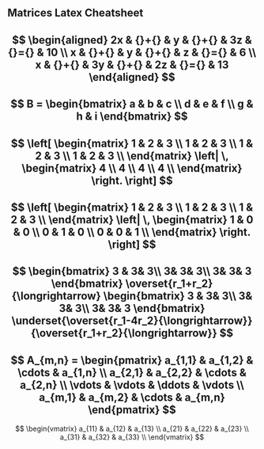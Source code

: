 ## Matrices Latex Cheatsheet

$$
\begin{aligned}
2x & {}+{} & y & {}+{} & 3z & {}={} & 10 \\
x & {}+{} & y & {}+{} & z & {}={} & 6 \\
x & {}+{} & 3y & {}+{} & 2z & {}={} & 13
\end{aligned}
$$
---
$$
B =
\begin{bmatrix}
a & b & c \\
d & e & f \\
g & h & i
\end{bmatrix}
$$
---
$$
\left[
\begin{matrix}
1 & 2 & 3 \\
1 & 2 & 3 \\
1 & 2 & 3 \\
1 & 2 & 3 \\
\end{matrix}
\left|
\,
\begin{matrix}
4 \\
4 \\
4 \\
4 \\
\end{matrix}
\right.
\right]
$$
---
$$
\left[
\begin{matrix}
1 & 2 & 3 \\
1 & 2 & 3 \\
1 & 2 & 3 \\
\end{matrix}
\left|
\,
\begin{matrix}
1 & 0 & 0 \\
0 & 1 & 0 \\
0 & 0 & 1 \\
\end{matrix}
\right.
\right]
$$
---
$$
\begin{bmatrix}
3 & 3& 3\\
3& 3& 3\\
3& 3& 3
\end{bmatrix} \overset{r_1+r_2}{\longrightarrow}
\begin{bmatrix}
3 & 3& 3\\
3& 3& 3\\
3& 3& 3
\end{bmatrix} \underset{\overset{r_1-4r_2}{\longrightarrow}}{\overset{r_1+r_2}{\longrightarrow}}
$$
---
$$
A_{m,n} =
\begin{pmatrix}
a_{1,1} & a_{1,2} & \cdots & a_{1,n} \\
a_{2,1} & a_{2,2} & \cdots & a_{2,n} \\
\vdots & \vdots & \ddots & \vdots \\
a_{m,1} & a_{m,2} & \cdots & a_{m,n}
\end{pmatrix}
$$
---
$$
\begin{vmatrix}
a_{11} & a_{12} & a_{13} \\
a_{21} & a_{22} & a_{23} \\
a_{31} & a_{32} & a_{33} \\
\end{vmatrix}
$$
<!--stackedit_data:
eyJoaXN0b3J5IjpbLTkzMDY2MjYyOV19
-->